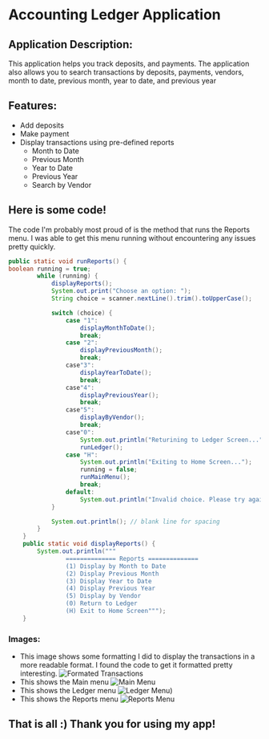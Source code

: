 # Accounting Ledger Application

## Application Description: 
This application helps you track deposits, and payments. The application also allows you to search 
transactions by deposits, payments, vendors, month to date, previous month, year to date, and previous year

## Features:
* Add deposits
* Make payment
* Display transactions using pre-defined reports
    * Month to Date
    * Previous Month
    * Year to Date
    * Previous Year
    * Search by Vendor

## Here is some code!    
The code I'm probably most proud of is the method that runs the Reports menu. I was able to get this menu running
without encountering any issues pretty quickly. 

``` java
public static void runReports() {
boolean running = true;
        while (running) {
            displayReports();
            System.out.print("Choose an option: ");
            String choice = scanner.nextLine().trim().toUpperCase();

            switch (choice) {
                case "1":
                    displayMonthToDate();
                    break;
                case "2":
                    displayPreviousMonth();
                    break;
                case"3":
                    displayYearToDate();
                    break;
                case"4":
                    displayPreviousYear();
                    break;
                case"5":
                    displayByVendor();
                    break;
                case"0":
                    System.out.println("Returining to Ledger Screen...");
                    runLedger();
                case "H":
                    System.out.println("Exiting to Home Screen...");
                    running = false;
                    runMainMenu();
                    break;
                default:
                    System.out.println("Invalid choice. Please try again.");
            }

            System.out.println(); // blank line for spacing
        }
    }
    public static void displayReports() {
        System.out.println("""
                ============== Reports ==============
                (1) Display by Month to Date
                (2) Display Previous Month
                (3) Display Year to Date
                (4) Display Previous Year
                (5) Display by Vendor
                (0) Return to Ledger
                (H) Exit to Home Screen""");
    }
```
### Images: 
* This image shows some formatting I did to display the transactions in a more readable format. I found
the code to get it formatted pretty interesting. 
![Formated Transactions](Screenshot%202025-10-16%20at%209.12.46%E2%80%AFPM.png)
 * This shows the Main menu
![Main Menu](Screenshot%202025-10-16%20at%209.11.29%E2%80%AFPM.png)
 * This shows the Ledger menu
![Ledger Menu](Screenshot%202025-10-16%20at%209.11.38%E2%80%AFPM.png))
* This shows the Reports menu
![Reports Menu](Screenshot%202025-10-16%20at%209.11.45%E2%80%AFPM.png)

## That is all :) Thank you for using my app!